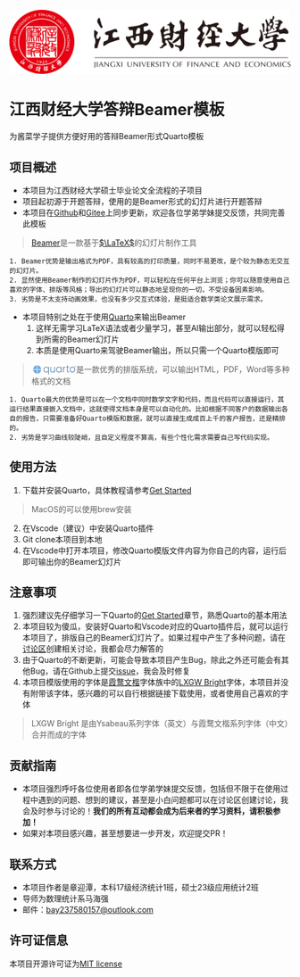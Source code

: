 ![jxufe](imgs/logos/江西财经大学-logo.svg)

# 江西财经大学答辩Beamer模板

为酱菜学子提供方便好用的答辩Beamer形式Quarto模板

## 项目概述​

- 本项目为江西财经大学硕士毕业论文全流程的子项目
- 项目起初源于开题答辩，使用的是Beamer形式的幻灯片进行开题答辩
- 本项目在[Github](https://github.com/MaxforCherubim/Jxufe-thesis-defence-Beamer-template)和[Gitee](https://gitee.com/maxforcherubim/Jxufe-thesis-defence-Beamer-template)上同步更新，欢迎各位学弟学妹提交反馈，共同完善此模板

> [Beamer](https://github.com/josephwright/beamer)是一款基于[$\LaTeX$](https://www.latex-project.org/)的幻灯片制作工具

    1. Beamer优势是输出格式为PDF，具有较高的打印质量，同时不易更改，是个较为静态无交互的幻灯片。
    2. 显然使用Beamer制作的幻灯片作为PDF，可以轻松在任何平台上浏览；你可以随意使用自己喜欢的字体、排版等风格；导出的幻灯片可以静态地呈现你的一切，不受设备因素影响。
    3. 劣势是不太支持动画效果，也没有多少交互式体验，是挺适合数学类论文展示需求。

- 本项目特别之处在于使用[Quarto](https://quarto.org/)来输出Beamer
    1. 这样无需学习LaTeX语法或者少量学习，甚至AI输出部分，就可以轻松得到所需的Beamer幻灯片
    2. 本质是使用Quarto来驾驶Beamer输出，所以只需一个Quarto模版即可

> <a href="https://quarto.org/"><img src="imgs/logos/quarto.png" style="vertical-align: middle; margin-top: -2px" width="80"></a>是一款优秀的排版系统，可以输出HTML，PDF，Word等多种格式的文档

    1. Quarto最大的优势是可以在一个文档中同时数学文字和代码，而且代码可以直接运行，其运行结果直接嵌入文档中，这就使得文档本身是可以自动化的。比如根据不同客户的数据输出各自的报告，只需要准备好Quarto模版和数据，就可以直接生成成百上千的客户报告，还是精排的。
    2. 劣势是学习曲线较陡峭，且自定义程度不算高，有些个性化需求需要自己写代码实现。

## 使用方法​

1. 下载并安装Quarto，具体教程请参考[Get Started](https://quarto.org/docs/get-started/)
> MacOS的可以使用brew安装
2. 在Vscode（建议）中安装Quarto插件
3. Git clone本项目到本地
4. 在Vscode中打开本项目，修改Quarto模版文件内容为你自己的内容，运行后即可输出你的Beamer幻灯片

## 注意事项​

1. 强烈建议先仔细学习一下Quarto的[Get Started](https://quarto.org/docs/get-started/)章节，熟悉Quarto的基本用法
2. 本项目较为傻瓜，安装好Quarto和Vscode对应的Quarto插件后，就可以运行本项目了，排版自己的Beamer幻灯片了。如果过程中产生了多种问题，请在[讨论区](https://github.com/MaxforCherubim/Jxufe-thesis-defence-Beamer-template/discussions)创建相关讨论，我都会尽力解答的
3. 由于Quarto的不断更新，可能会导致本项目产生Bug，除此之外还可能会有其他Bug，请在Github上提交[issue](https://github.com/MaxforCherubim/Jxufe-thesis-defence-Beamer-template/issues)，我会及时修复
4. 本项目模版使用的字体是[霞鹜文楷](https://github.com/lxgw/LxgwWenKai)字体族中的[LXGW Bright](https://github.com/lxgw/LxgwBright)字体，本项目并没有附带该字体，感兴趣的可以自行根据链接下载使用，或者使用自己喜欢的字体
> LXGW Bright 是由Ysabeau系列字体（英文）与霞鹜文楷系列字体（中文）合并而成的字体

## 贡献指南​

- 本项目强烈呼吁各位使用者即各位学弟学妹提交反馈，包括但不限于在使用过程中遇到的问题、想到的建议，甚至是小白问题都可以在讨论区创建讨论，我会及时参与讨论的！**我们的所有互动都会成为后来者的学习资料，请积极参加！**
- 如果对本项目感兴趣，甚至想要进一步开发，欢迎提交PR！

## 联系方式​

- 本项目作者是章迎潭，本科17级经济统计1班，硕士23级应用统计2班
- 导师为数理统计系马海强
- 邮件：<EMAIL>bay237580157@outlook.com

## 许可证信息​

本项目开源许可证为[MIT license](https://opensource.org/license/mit/)
